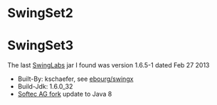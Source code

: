 # SwingSet2

# SwingSet3

The last [SwingLabs](https://en.wikipedia.org/wiki/SwingLabs) jar I found was version 1.6.5-1 dated Feb 27 2013
- Built-By: kschaefer, see [ebourg/swingx](https://github.com/ebourg/swingx)
- Build-Jdk: 1.6.0_32
- [Softec AG fork](https://github.com/Softec-Open-Source-Division/swingx) update to Java 8

